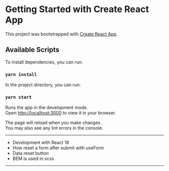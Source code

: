 # Getting Started with Create React App

This project was bootstrapped with [Create React App](https://github.com/facebook/create-react-app).

## Available Scripts

To install dependencies, you can run:

### `yarn install`

In the project directory, you can run:

### `yarn start`

Runs the app in the development mode.\
Open [http://localhost:3000](http://localhost:3000) to view it in your browser.

The page will reload when you make changes.\
You may also see any lint errors in the console.

---

- Development with React 18
- How reset a form after submit with useForm
- Data reset button
- BEM is used in scss

---


